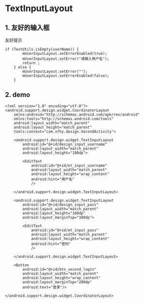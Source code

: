 # TextInputLayout 

## 1. 友好的输入框

友好提示

	if (TextUtils.isEmpty(userName)) {
            mUserInputLayout.setErrorEnabled(true);
            mUserInputLayout.setError("请输入用户名");
            return ;
        } else {
            mUserInputLayout.setError("");
            mUserInputLayout.setErrorEnabled(false);
        }
        
## 2. demo

	<?xml version="1.0" encoding="utf-8"?>
	<android.support.design.widget.CoordinatorLayout
	    xmlns:android="http://schemas.android.com/apk/res/android"
	    xmlns:tools="http://schemas.android.com/tools"
	    android:layout_width="match_parent"
	    android:layout_height="match_parent"
	    tools:context="com.xfhy.design.SecondActivity">
	
	    <android.support.design.widget.TextInputLayout
	        android:id="@+id/design_input_username"
	        android:layout_width="match_parent"
	        android:layout_height="100dp">
	
	        <EditText
	            android:id="@+id/et_input_username"
	            android:layout_width="match_parent"
	            android:layout_height="wrap_content"
	            android:hint="用户名"
	            />
	
	    </android.support.design.widget.TextInputLayout>
	
	    <android.support.design.widget.TextInputLayout
	        android:id="@+id/design_input_pass"
	        android:layout_width="match_parent"
	        android:layout_height="100dp"
	        android:layout_marginTop="100dp">
	
	        <EditText
	            android:id="@+id/et_input_pass"
	            android:layout_width="match_parent"
	            android:layout_height="wrap_content"
	            android:hint="密码"
	            />
	
	    </android.support.design.widget.TextInputLayout>
	
	    <Button
	        android:id="@+id/btn_second_login"
	        android:layout_width="match_parent"
	        android:layout_height="wrap_content"
	        android:layout_marginTop="200dp"
	        android:text="登录"/>
	
	</android.support.design.widget.CoordinatorLayout>

